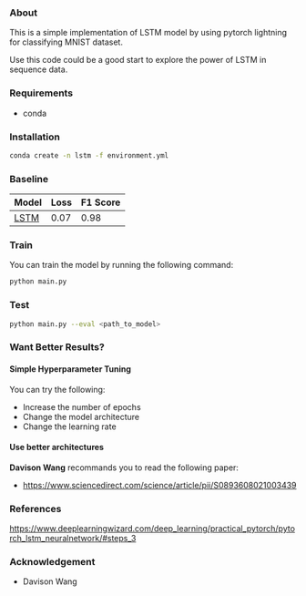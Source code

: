 ### About
This is a simple implementation of LSTM model by using pytorch lightning for classifying MNIST dataset.

Use this code could be a good start to explore the power of LSTM in sequence data.

### Requirements
- conda
### Installation
```bash	
conda create -n lstm -f environment.yml
```
### Baseline
| Model | Loss | F1 Score |
|-------|------|----------|
| [LSTM](https://studentmust-my.sharepoint.com/:u:/g/personal/1220026920_student_must_edu_mo/EcdJZfFRcLtKmeNzTLwOjEwBh8uUJlxxqtGHTzlXxPMynw?e=EYJQQq)  | 0.07 | 0.98     |

### Train
You can train the model by running the following command:
```bash
python main.py
```
### Test
```bash
python main.py --eval <path_to_model>
```
### Want Better Results?
#### Simple Hyperparameter Tuning
You can try the following:
- Increase the number of epochs
- Change the model architecture
- Change the learning rate
#### Use better architectures
**Davison Wang** recommands you to read the following paper:
- https://www.sciencedirect.com/science/article/pii/S0893608021003439
### References
https://www.deeplearningwizard.com/deep_learning/practical_pytorch/pytorch_lstm_neuralnetwork/#steps_3

### Acknowledgement
- Davison Wang